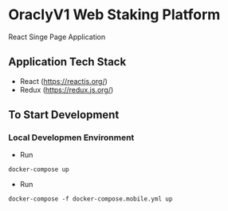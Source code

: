 # OraclyV1 Web Staking Platform

React Singe Page Application

## Application Tech Stack
- React (https://reactjs.org/)
- Redux (https://redux.js.org/)

## To Start Development

### Local Developmen Environment

- Run
```
docker-compose up
```

- Run
```
docker-compose -f docker-compose.mobile.yml up
```
